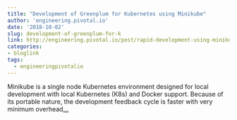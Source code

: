 ```yaml
---
title: "Development of Greenplum for Kubernetes using Minikube"
author: 'engineering.pivotal.io'
date: '2018-10-02'
slug: development-of-greenplum-for-k
link: http://engineering.pivotal.io/post/rapid-development-using-minikube/
categories:
- bloglink
tags:
  - engineeringpivotalio
---
```


Minikube is a single node Kubernetes environment designed for local development with local Kubernetes (K8s) and Docker support. Because of its portable nature, the development feedback cycle is faster with very minimum overhead[... <i class="fas fa-external-link-alt"></i>](http://engineering.pivotal.io/post/rapid-development-using-minikube/)

